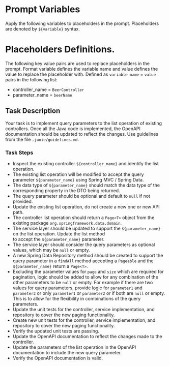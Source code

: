 # Prompt Variables
Apply the following variables to placeholders in the prompt. Placeholders are denoted by `${variable}` syntax.

# Placeholders Definitions.
The following key value pairs are used to replace placeholders in the prompt. Format variable defines the variable name and
value defines the value to replace the placeholder with. Defined as `variable name` = `value` pairs in the following list:

* controller_name = `BeerController`
* parameter_name = `beerName`

## Task Description
Your task is to implement query parameters to the list operation of existing controllers. Once all the Java code is implemented,
the OpenAPI documentation should be updated to reflect the changes. Use guidelines from the file `.junie/guidelines.md`.

### Task Steps
* Inspect the existing controller `${controller_name}` and identify the list operation.
* The existing list operation will be modified to accept the query parameter `${parameter_name}` using Spring MVC / Spring Data.
* The data type of `${parameter_name}` should match the data type of the corresponding property in the DTO being returned.
* The query parameter should be optional and default to `null` if not provided.
* Update the existing list operation, do not create a new one or new API path.
* The controller list operation should return a `Page<T>` object from the existing package `org.springframework.data.domain`.
* The service layer should be updated to support the `${parameter_name}` on the list operation. Update the list method  
  to accept the `${parameter_name}` parameter.
* The service layer should consider the query parameters as optional values, which may be `null` or empty.
* A new Spring Data Repository method should be created to support the query parameter in a `findAll` method accepting a
  `Pageable` and the `${parameter_name}` return a `Page<T>`.
* Excluding the parameter values for `page` and `size` which are required for pagination, logic should be added to allow
  for any combination of the other parameters to be `null` or empty. For example if there are two values for query
  parameters, provide logic for `parameter1` and `parameter2` or only `parameter1` or `parameter2` or if both are `null`
  or empty. This is to allow for the flexibility in combinations of the query parameters.
* Update the unit tests for the controller, service implementation, and repository to cover the new paging functionality.
* Create new unit tests for the controller, service implementation, and repository to cover the new paging functionality.
* Verify the updated unit tests are passing.
* Update the OpenAPI documentation to reflect the changes made to the controller.
* Update the parameters of the list operation in the OpenAPI documentation to include the new query parameter.
* Verify the OpenAPI documentation is valid.